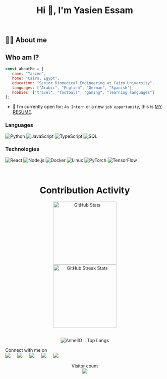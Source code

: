 
<h1 align="center">Hi 👋, I'm Yasien Essam</h1>
     
<br>

## :sassy_man:  About me

 ## Who am I?
 ```JavaSCript
const aboutMe = {
    name: "Yasien",
    home: "Cairo, Egypt",
    education: "Senior Biomedical Engineering at Cairo University",
    languages: ["Arabic", "English", "German", "Spanish"],
    hobbies: ["travel", "football", "gaming", "learning languages"]
};
```
- :thinking: I’m currently open for: `An Intern` or a new `job opportunity`, this is [MY RESUME](https://drive.google.com/file/d/1WyLpsFdwwve7A_Hur7Cz-wdenfQh9BKJ/view?usp=sharing).


### Languages

![Python](https://img.shields.io/badge/-Python-000?&logo=Python)
![JavaScript](https://img.shields.io/badge/-JavaScript-000?&logo=JavaScript)
![TypeScript](https://img.shields.io/badge/-TypeScript-000?&logo=TypeScript)
![SQL](https://img.shields.io/badge/-SQL-000?&logo=MySQL)


### Technologies

![React](https://img.shields.io/badge/-React-000?&logo=React)
![Node.js](https://img.shields.io/badge/-Django-000?&logo=django)
![Docker](https://img.shields.io/badge/-Docker-000?&logo=Docker)
![Linux](https://img.shields.io/badge/-Linux-000?&logo=Linux)
![PyTorch](https://img.shields.io/badge/-PyTorch-000?&logo=PyTorch)
![TensorFlow](https://img.shields.io/badge/-TensorFlow-000?&logo=TensorFlow)

<br>

 <div align=center>
        <h1>Contribution Activity</h1>
        <img src="https://github-readme-stats.vercel.app/api?username=yasien99&title_color=6FDA44&text_color=FFFFFF&show_icons=true&icon_color=6FDA44&include_all_commits=true&count_private=true&theme=dark" alt="GitHub Stats" height="200" />
        <br>
        <!--
        <img src="https://github-readme-stats.vercel.app/api/top-langs?username=ahmedfathydev&layout=compact&title_color=6FDA44&text_color=FFFFFF&theme=dark" alt="GitHub Most Used Languages" height="200" />
        <br>
        -->
        <img src="https://github-readme-streak-stats.herokuapp.com/?user=yasien99&theme=dark&date_format=j%20M%5B%20Y%5D&currStreakLabel=6FDA44&fire=6FDA44&ring=6FDA44" alt="GitHub Streak Stats" height="200" />
        <br>
        <br>
    </div>
    <p align="center"><img src="https://github-readme-stats.vercel.app/api/top-langs/?username=yasien99&layout=compact&title_color=6FDA44&text_color=FFFFFF&theme=dark" alt="AnhellO :: Top Langs" /></p>

</div>

<p>Connect with me on
<br>	
<a target="_blank" href="https://www.linkedin.com/in/yasien-essam99/"><img src="https://img.shields.io/badge/-LinkedIn-0077B5?style=for-the-badge&logo=Linkedin&logoColor=white"></img></a>
&emsp;
<a target="_blank" href="mailto:yasien.ghalwsh00@eng-st.cu.edu.eg"
><img src="https://img.shields.io/badge/-Gmail-D14836?style=for-the-badge&logo=Gmail&logoColor=white"></img></a>
&emsp;
<a target="_blank" href="https://twitter.com/yasien_essam"><img src="https://img.shields.io/badge/-Twitter-1DA1F2?style=for-the-badge&logo=Twitter&logoColor=white"></img></a>
&emsp;
<a target="_blank" href="https://leetcode.com/yasien99/"><img src="https://img.shields.io/badge/LeetCode-000000?style=for-the-badge&logo=LeetCode&logoColor=#d16c06"></img></a>
&emsp;
<a target="_blank" href="https://www.hackerrank.com/yasien_essam99"><img src="https://img.shields.io/badge/-Hackerrank-2EC866?style=for-the-badge&logo=HackerRank&logoColor=white"></img></a>
&emsp;

<br>
</p>

<p align="center"> 
  Visitor count<br>
  <img src="https://profile-counter.glitch.me/yasien99/count.svg" />
</p>
